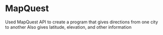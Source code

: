 # MapQuest
Used MapQuest API to create a program that gives directions from one city to another
Also gives latitude, elevation, and other information
